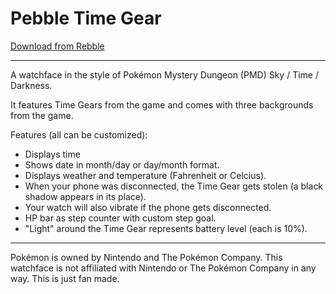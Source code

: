 # Pebble Time Gear

[Download from Rebble](https://apps.rebble.io/de_DE/application/57dd188b2d0cc8673f00027b)

---

A watchface in the style of Pokémon Mystery Dungeon (PMD) Sky / Time / Darkness.

It features Time Gears from the game and comes with three backgrounds from the game.

Features (all can be customized):

* Displays time 
* Shows date in month/day or day/month format.
* Displays weather and temperature (Fahrenheit or Celcius).
* When your phone was disconnected, the Time Gear gets stolen (a black shadow appears in its place).
* Your watch will also vibrate if the phone gets disconnected.
* HP bar as step counter with custom step goal.
* "Light" around the Time Gear represents battery level (each is 10%).

---

Pokémon is owned by Nintendo and The Pokémon Company. This watchface is not affiliated with Nintendo or The Pokémon Company in any way. This is just fan made.
